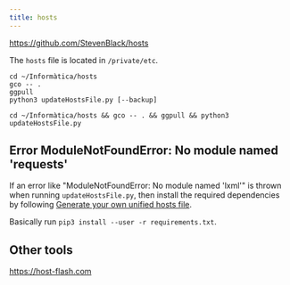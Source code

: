 ```yaml
---
title: hosts
---
```


https://github.com/StevenBlack/hosts

The `hosts` file is located in `/private/etc`.

```shell
cd ~/Informàtica/hosts
gco -- .
ggpull
python3 updateHostsFile.py [--backup]
```

```shell
cd ~/Informàtica/hosts && gco -- . && ggpull && python3 updateHostsFile.py
```

## Error ModuleNotFoundError: No module named 'requests'

If an error like "ModuleNotFoundError: No module named 'lxml'" is thrown when running `updateHostsFile.py`, then install the required dependencies by following [Generate your own unified hosts file](https://github.com/StevenBlack/hosts#generate-your-own-unified-hosts-file).

Basically run `pip3 install --user -r requirements.txt`.

## Other tools

https://host-flash.com
